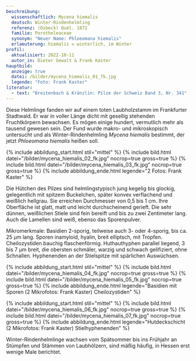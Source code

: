 ```yaml
---
beschreibung:
  wissenschaftlich: Mycena hiemalis
  deutsch: Winter-Rindenhelmling
  referenz: (Osbeck) Quél. 1872
  familie: Porotheleaceae
  synonym: "Neuer Name: Phloeomana hiemalis"
  erlaeuterung: hiemalis = winterlich, im Winter
profil:
  aktualisiert: 2022-10-11
  autor_in: Dieter Gewalt & Frank Kaster
hauptbild:
  anzeige: true
  datei: /bilder/mycena_hiemalis_01_fk.jpg
  legende: "Foto: Frank Kaster"
literatur:
  - text: "Breitenbach & Kränzlin: Pilze der Schweiz Band 3, Nr. 341"
---
```

Diese Helmlinge fanden wir auf einem toten Laubholzstamm im Frankfurter Stadtwald. Er war in voller Länge dicht mit gesellig stehenden Fruchtkörpern bewachsen. Es mögen einige hundert, vermutlich mehr als tausend gewesen sein. Der Fund wurde makro- und mikroskopisch untersucht und als Winter-Rindenhelmling *Mycena hiemalis* bestimmt, der jetzt *Phloeomana hiemalis* heißen soll.

{% include abbildung_start.html stil="mittel" %}
{% include bild.html datei="/bilder/mycena_hiemalis_02_fk.jpg" nocrop=true gross=true %}
{% include bild.html datei="/bilder/mycena_hiemalis_03_fk.jpg" nocrop=true gross=true %}
{% include abbildung_ende.html legende="2 Fotos: Frank Kaster" %}

Die Hütchen des Pilzes sind helmlingstypisch jung kegelig bis glockig, gelegentlich mit spitzem Buckelchen, später konvex verflachend und weißlich hellgrau. Sie erreichen Durchmesser von 0,5 bis 1 cm. Ihre Oberfläche ist glatt, matt und leicht durchscheinend gerieft. Die sehr dünnen, weißlichen Stiele sind fein bereift und bis zu zwei Zentimeter lang.  Auch die Lamellen sind weiß, ebenso das Sporenpulver.

Mikromerkmale: Basidien 2-sporig, teilweise auch 3- oder 4-sporig, bis ca. 25 µm lang. Sporen inamyloid, hyalin, breit elliptsch, mit Tropfen. Cheilozystiden bauchig flaschenförmig.  Huthauthyphen parallel liegend, 3 bis 7 µm breit, die obersten schmäler, warzig und schwach gelifiziert, ohne Schnallen. Hyphenenden an der Stielspitze mit spärlichen Auswüchsen.

{% include abbildung_start.html stil="mittel" %}
{% include bild.html datei="/bilder/mycena_hiemalis_04_fk.jpg" nocrop=true gross=true %}
{% include bild.html datei="/bilder/mycena_hiemalis_05_fk.jpg" nocrop=true gross=true %}
{% include abbildung_ende.html legende="Basidien mit Sporen   (2 Mikrofotos: Frank Kaster)   Cheilozystiden" %}

{% include abbildung_start.html stil="mittel" %}
{% include bild.html datei="/bilder/mycena_hiemalis_06_fk.jpg" nocrop=true gross=true %}
{% include bild.html datei="/bilder/mycena_hiemalis_07_fk.jpg" nocrop=true gross=true %}
{% include abbildung_ende.html legende="Hutdeckschicht  (2 Mikrofotos: Frank Kaster)  Stielhyphenenden" %}

Winter-Rindenhelmlinge wachsen vom Spätsommer bis ins Frühjahr an Stümpfen und Stämmen von Laubhölzern, sind mäßig häufig, in Hessen erst wenige Male berichtet.